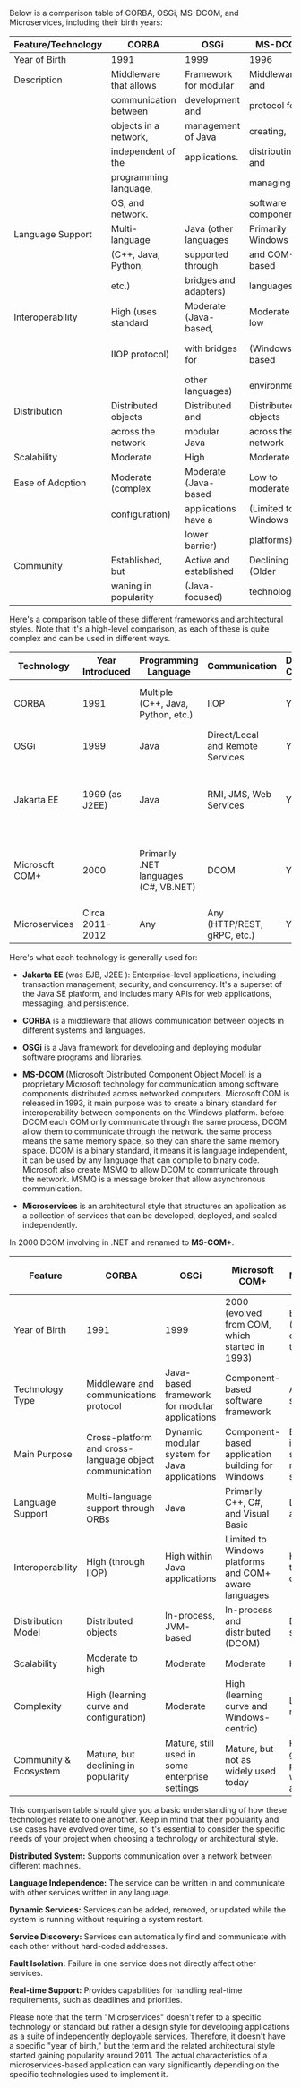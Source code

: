 Below is a comparison table of CORBA, OSGi, MS-DCOM, and Microservices, including their birth years:

| Feature/Technology | CORBA                  | OSGi                     | MS-DCOM              | Microservices              |
|--------------------|------------------------|--------------------------|----------------------|----------------------------|
| Year of Birth      | 1991                   | 1999                     | 1996                 | Early 2010s                |
| Description        | Middleware that allows | Framework for modular    | Middleware and       | Architecture pattern       |
|                    | communication between  | development and          | protocol for         | enabling independent       |
|                    | objects in a network,  | management of Java       | creating,            | deployment and             |
|                    | independent of the     | applications.            | distributing, and    | scaling of individual      |
|                    | programming language,  |                          | managing             | services.                  |
|                    | OS, and network.       |                          | software components |                            |
| Language Support   | Multi-language         | Java (other languages    | Primarily Windows    | Language-agnostic          |
|                    | (C++, Java, Python,    | supported through        | and COM-based        | (independent of the        |
|                    | etc.)                  | bridges and adapters)    | languages            | technology stack used)     |
| Interoperability   | High (uses standard    | Moderate (Java-based,    | Moderate to low      | High (uses APIs and        |
|                    | IIOP protocol)         | with bridges for         | (Windows-based       | standard protocols, such   |
|                    |                        | other languages)         | environments)        | as HTTP, gRPC)             |
| Distribution       | Distributed objects    | Distributed and          | Distributed objects  | Distributed services       |
|                    | across the network     | modular Java            | across the network   | and APIs                   |
| Scalability        | Moderate               | High                     | Moderate             | High                       |
| Ease of Adoption   | Moderate (complex      | Moderate (Java-based     | Low to moderate      | High (Easy to adopt        |
|                    | configuration)         | applications have a      | (Limited to Windows  | modern web-based           |
|                    |                        | lower barrier)           | platforms)           | technologies)              |
| Community          | Established, but       | Active and established   | Declining (Older     | Active and growing         |
|                    | waning in popularity   | (Java-focused)           | technology)          |                            |

Here's a comparison table of these different frameworks and architectural styles. Note that it's a high-level comparison, as each of these is quite complex and can be used in different ways.

| Technology     | Year Introduced | Programming Language | Communication | Distributed Computing | Modularity | Interoperability |
|----------------|-----------------|----------------------|---------------|-----------------------|------------|-----------------|
| CORBA          | 1991            | Multiple (C++, Java, Python, etc.) | IIOP | Yes | Yes | High (across different languages and systems) |
| OSGi           | 1999            | Java | Direct/Local and Remote Services | Yes | High | High (within Java environment) |
| Jakarta EE     | 1999 (as J2EE)  | Java | RMI, JMS, Web Services | Yes | Medium | High (within Java environment, Web Services for external systems) |
| Microsoft COM+ | 2000            | Primarily .NET languages (C#, VB.NET) | DCOM | Yes | Medium | Medium (High within .NET, through Web Services for external systems) |
| Microservices  | Circa 2011-2012 | Any | Any (HTTP/REST, gRPC, etc.) | Yes | High | Depends on communication protocol used |

Here's what each technology is generally used for:

- **Jakarta EE** (was EJB, J2EE ): Enterprise-level applications, including transaction management, security, and concurrency. It's a superset of the Java SE platform, and includes many APIs for web applications, messaging, and persistence.  
- **CORBA** is a middleware that allows communication between objects in different systems and languages.

- **OSGi** is a Java framework for developing and deploying modular software programs and libraries.

- **MS-DCOM** (Microsoft Distributed Component Object Model) is a proprietary Microsoft technology for communication among software components distributed across networked computers. Microsoft COM is released in 1993, it main purpose was to create a binary standard for interoperability between components on the Windows platform. before DCOM each COM only communicate through the same process, DCOM allow them to communicate through the network. the same process means the same memory space, so they can share the same memory space. DCOM is a binary standard, it means it is language independent, it can be used by any language that can compile to binary code. Microsoft also create MSMQ to allow DCOM to communicate through the network. MSMQ is a message broker that allow asynchronous communication.

- **Microservices** is an architectural style that structures an application as a collection of services that can be developed, deployed, and scaled independently. 

In 2000 DCOM involving in .NET and renamed to **MS-COM+**.

| Feature                | CORBA                                      | OSGi                                           | Microsoft COM+                                  | Microservices                              | Year of Birth |
|------------------------|--------------------------------------------|------------------------------------------------|------------------------------------------------|--------------------------------------------|---------------|
| Year of Birth          | 1991                                       | 1999                                           | 2000 (evolved from COM, which started in 1993) | Early 2010s (concept originated in the 2000s)|               |
| Technology Type        | Middleware and communications protocol    | Java-based framework for modular applications | Component-based software framework            | Architectural style                        |               |
| Main Purpose           | Cross-platform and cross-language object communication | Dynamic modular system for Java applications | Component-based application building for Windows | Building independent, scalable, and maintainable services | |
| Language Support       | Multi-language support through ORBs        | Java                                           | Primarily C++, C#, and Visual Basic           | Language-agnostic                          |               |
| Interoperability       | High (through IIOP)                        | High within Java applications                 | Limited to Windows platforms and COM+ aware languages | High (usually through REST or gRPC APIs) |               |
| Distribution Model     | Distributed objects                        | In-process, JVM-based                          | In-process and distributed (DCOM)            | Distributed services                       |               |
| Scalability            | Moderate to high                           | Moderate                                       | Moderate                                       | High                                       |               |
| Complexity             | High (learning curve and configuration)    | Moderate                                       | High (learning curve and Windows-centric)    | Low to moderate                            |               |
| Community & Ecosystem  | Mature, but declining in popularity        | Mature, still used in some enterprise settings | Mature, but not as widely used today         | Rapidly growing, popular and widely adopted|               |

This comparison table should give you a basic understanding of how these technologies relate to one another. Keep in mind that their popularity and use cases have evolved over time, so it's essential to consider the specific needs of your project when choosing a technology or architectural style.

**Distributed System:** Supports communication over a network between different machines.

**Language Independence:** The service can be written in and communicate with other services written in any language.

**Dynamic Services:** Services can be added, removed, or updated while the system is running without requiring a system restart.

**Service Discovery:** Services can automatically find and communicate with each other without hard-coded addresses.

**Fault Isolation:** Failure in one service does not directly affect other services.

**Real-time Support:** Provides capabilities for handling real-time requirements, such as deadlines and priorities.

Please note that the term "Microservices" doesn't refer to a specific technology or standard but rather a design style for developing applications as a suite of independently deployable services. Therefore, it doesn't have a specific "year of birth," but the term and the related architectural style started gaining popularity around 2011. The actual characteristics of a microservices-based application can vary significantly depending on the specific technologies used to implement it.
